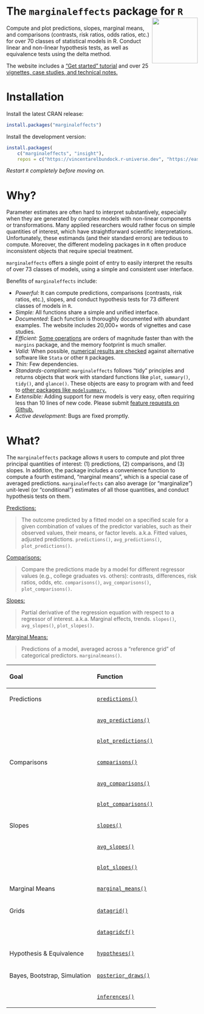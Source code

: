 
# The `marginaleffects` package for `R` <img src="https://user-images.githubusercontent.com/987057/134899484-e3392510-2e94-4c39-9830-53356fa5feed.png" align="right" alt="" width="120" />

<!--
[![Codecov test coverage](https://codecov.io/gh/vincentarelbundock/marginaleffects/branch/main/graph/badge.svg)](https://app.codecov.io/gh/vincentarelbundock/marginaleffects?branch=main)
[![R-CMD-check](https://github/To cl.com/vincentarelbundock/marginaleffects/workflows/R-CMD-check/badge.svg)](https://github.com/vincentarelbundock/marginaleffects/actions)
[![CRAN status](https://www.r-pkg.org/badges/version/marginaleffects)](https://CRAN.R-project.org/package=marginaleffects)
[![status](https://tinyverse.netlify.com/badge/marginaleffects)](https://CRAN.R-project.org/package=marginaleffects)
-->

Compute and plot predictions, slopes, marginal means, and comparisons
(contrasts, risk ratios, odds ratios, etc.) for over 70 classes of
statistical models in R. Conduct linear and non-linear hypothesis tests,
as well as equivalence tests using the delta method.

The website includes a [“Get started”
tutorial](https://vincentarelbundock.github.io/marginaleffects/articles/marginaleffects.html)
and over 25 [vignettes, case studies, and technical
notes.](https://vincentarelbundock.github.io/marginaleffects/articles/index.html)

# Installation

Install the latest CRAN release:

``` r
install.packages("marginaleffects")
```

Install the development version:

``` r
install.packages(
    c("marginaleffects", "insight"),
    repos = c("https://vincentarelbundock.r-universe.dev", "https://easystats.r-universe.dev"))
```

*Restart `R` completely before moving on.*

# Why?

Parameter estimates are often hard to interpret substantively,
especially when they are generated by complex models with non-linear
components or transformations. Many applied researchers would rather
focus on simple quantities of interest, which have straightforward
scientific interpretations. Unfortunately, these estimands (and their
standard errors) are tedious to compute. Moreover, the different
modeling packages in `R` often produce inconsistent objects that require
special treatment.

`marginaleffects` offers a single point of entry to easily interpret the
results of over 73 classes of models, using a simple and consistent user
interface.

Benefits of `marginaleffects` include:

  - *Powerful:* It can compute predictions, comparisons (contrasts, risk
    ratios, etc.), slopes, and conduct hypothesis tests for 73 different
    classes of models in `R`.
  - *Simple:* All functions share a simple and unified interface.
  - *Documented*: Each function is thoroughly documented with abundant
    examples. The website includes 20,000+ words of vignettes and case
    studies.
  - *Efficient:* [Some
    operations](https://vincentarelbundock.github.io/marginaleffects/articles/performance.html)
    are orders of magnitude faster than with the `margins` package, and
    the memory footprint is much smaller.
  - *Valid:* When possible, [numerical results are
    checked](https://vincentarelbundock.github.io/marginaleffects/articles/supported_models.html)
    against alternative software like `Stata` or other `R` packages.
  - *Thin:* Few dependencies.
  - *Standards-compliant:* `marginaleffects` follows “tidy” principles
    and returns objects that work with standard functions like `plot`,
    `summary()`, `tidy()`, and `glance()`. These objects are easy to
    program with and feed to [other packages like
    `modelsummary`.](https://vincentarelbundock.github.io/marginaleffects/)
  - *Extensible:* Adding support for new models is very easy, often
    requiring less than 10 lines of new code. Please submit [feature
    requests on
    Github.](https://github.com/vincentarelbundock/marginaleffects/issues)
  - *Active development*: Bugs are fixed promptly.

# What?

The `marginaleffects` package allows `R` users to compute and plot three
principal quantities of interest: (1) predictions, (2) comparisons, and
(3) slopes. In addition, the package includes a convenience function to
compute a fourth estimand, “marginal means”, which is a special case of
averaged predictions. `marginaleffects` can also average (or
“marginalize”) unit-level (or “conditional”) estimates of all those
quantities, and conduct hypothesis tests on them.

[Predictions:](https://vincentarelbundock.github.io/marginaleffects/articles/predictions.html)

> The outcome predicted by a fitted model on a specified scale for a
> given combination of values of the predictor variables, such as their
> observed values, their means, or factor levels. a.k.a. Fitted values,
> adjusted predictions. `predictions()`, `avg_predictions()`,
> `plot_predictions()`.

[Comparisons:](https://vincentarelbundock.github.io/marginaleffects/articles/comparisons.html)

> Compare the predictions made by a model for different regressor values
> (e.g., college graduates vs. others): contrasts, differences, risk
> ratios, odds, etc. `comparisons()`, `avg_comparisons()`,
> `plot_comparisons()`.

[Slopes:](https://vincentarelbundock.github.io/marginaleffects/articles/slopes.html)

> Partial derivative of the regression equation with respect to a
> regressor of interest. a.k.a. Marginal effects, trends. `slopes()`,
> `avg_slopes()`, `plot_slopes()`.

[Marginal
Means:](https://vincentarelbundock.github.io/marginaleffects/articles/marginalmeans.html)

> Predictions of a model, averaged across a “reference grid” of
> categorical predictors. `marginalmeans()`.

<table>

<thead>

<tr>

<th style="text-align:left;">

Goal

</th>

<th style="text-align:left;">

Function

</th>

</tr>

</thead>

<tbody>

<tr>

<td style="text-align:left;">

Predictions

</td>

<td style="text-align:left;">

[`predictions()`](https://vincentarelbundock.github.io/marginaleffects/reference/comparisons.html)

</td>

</tr>

<tr>

<td style="text-align:left;">

</td>

<td style="text-align:left;">

[`avg_predictions()`](https://vincentarelbundock.github.io/marginaleffects/reference/comparisons.html)

</td>

</tr>

<tr>

<td style="text-align:left;">

</td>

<td style="text-align:left;">

[`plot_predictions()`](https://vincentarelbundock.github.io/marginaleffects/reference/plot_comparisons.html)

</td>

</tr>

<tr>

<td style="text-align:left;">

Comparisons

</td>

<td style="text-align:left;">

[`comparisons()`](https://vincentarelbundock.github.io/marginaleffects/reference/comparisons.html)

</td>

</tr>

<tr>

<td style="text-align:left;">

</td>

<td style="text-align:left;">

[`avg_comparisons()`](https://vincentarelbundock.github.io/marginaleffects/reference/comparisons.html)

</td>

</tr>

<tr>

<td style="text-align:left;">

</td>

<td style="text-align:left;">

[`plot_comparisons()`](https://vincentarelbundock.github.io/marginaleffects/reference/plot_comparisons.html)

</td>

</tr>

<tr>

<td style="text-align:left;">

Slopes

</td>

<td style="text-align:left;">

[`slopes()`](https://vincentarelbundock.github.io/marginaleffects/reference/slopes.html)

</td>

</tr>

<tr>

<td style="text-align:left;">

</td>

<td style="text-align:left;">

[`avg_slopes()`](https://vincentarelbundock.github.io/marginaleffects/reference/slopes.html)

</td>

</tr>

<tr>

<td style="text-align:left;">

</td>

<td style="text-align:left;">

[`plot_slopes()`](https://vincentarelbundock.github.io/marginaleffects/reference/plot_slopes.html)

</td>

</tr>

<tr>

<td style="text-align:left;">

Marginal Means

</td>

<td style="text-align:left;">

[`marginal_means()`](https://vincentarelbundock.github.io/marginaleffects/reference/marginal_means.html)

</td>

</tr>

<tr>

<td style="text-align:left;">

Grids

</td>

<td style="text-align:left;">

[`datagrid()`](https://vincentarelbundock.github.io/marginaleffects/reference/datagrid.html)

</td>

</tr>

<tr>

<td style="text-align:left;">

</td>

<td style="text-align:left;">

[`datagridcf()`](https://vincentarelbundock.github.io/marginaleffects/reference/datagrid.html)

</td>

</tr>

<tr>

<td style="text-align:left;">

Hypothesis & Equivalence

</td>

<td style="text-align:left;">

[`hypotheses()`](https://vincentarelbundock.github.io/marginaleffects/reference/hypotheses.html)

</td>

</tr>

<tr>

<td style="text-align:left;">

Bayes, Bootstrap, Simulation

</td>

<td style="text-align:left;">

[`posterior_draws()`](https://vincentarelbundock.github.io/marginaleffects/reference/inferences.html)

</td>

</tr>

<tr>

<td style="text-align:left;">

</td>

<td style="text-align:left;">

[`inferences()`](https://vincentarelbundock.github.io/marginaleffects/reference/inferences.html)

</td>

</tr>

</tbody>

</table>
